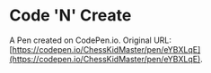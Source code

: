 # Code 'N' Create

A Pen created on CodePen.io. Original URL: [https://codepen.io/ChessKidMaster/pen/eYBXLqE](https://codepen.io/ChessKidMaster/pen/eYBXLqE).


